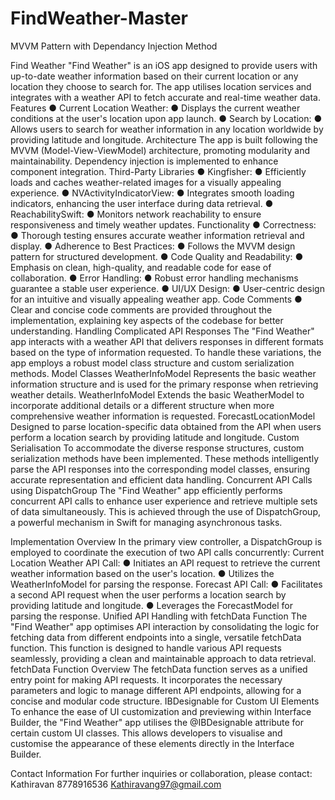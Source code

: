 # FindWeather-Master
 MVVM Pattern with Dependancy Injection Method


Find Weather
"Find Weather" is an iOS app designed to provide users with up-to-date weather information based on their current location or any location they choose to search for. The app utilises location services and integrates with a weather API to fetch accurate and real-time weather data.
Features
● Current Location Weather:
● Displays the current weather conditions at the user's location upon app launch.
● Search by Location:
● Allows users to search for weather information in any location worldwide by providing latitude
and longitude.
Architecture
The app is built following the MVVM (Model-View-ViewModel) architecture, promoting modularity and maintainability. Dependency injection is implemented to enhance component integration.
Third-Party Libraries
● Kingfisher:
● Efficiently loads and caches weather-related images for a visually appealing experience.
● NVActivityIndicatorView:
● Integrates smooth loading indicators, enhancing the user interface during data retrieval.
● ReachabilitySwift:
● Monitors network reachability to ensure responsiveness and timely weather updates.
Functionality
● Correctness:
● Thorough testing ensures accurate weather information retrieval and display.
● Adherence to Best Practices:
● Follows the MVVM design pattern for structured development.
● Code Quality and Readability:
● Emphasis on clean, high-quality, and readable code for ease of collaboration.
 ● Error Handling:
● Robust error handling mechanisms guarantee a stable user experience.
● UI/UX Design:
● User-centric design for an intuitive and visually appealing weather app.
Code Comments
● Clear and concise code comments are provided throughout the implementation, explaining key aspects of the codebase for better understanding.
Handling Complicated API Responses
The "Find Weather" app interacts with a weather API that delivers responses in different formats based on the type of information requested. To handle these variations, the app employs a robust model class structure and custom serialization methods.
Model Classes
WeatherInfoModel
Represents the basic weather information structure and is used for the primary response when retrieving weather details.
WeatherInfoModel
Extends the basic WeatherModel to incorporate additional details or a different structure when more comprehensive weather information is requested.
ForecastLocationModel
Designed to parse location-specific data obtained from the API when users perform a location search by providing latitude and longitude.
Custom Serialisation
To accommodate the diverse response structures, custom serialization methods have been implemented. These methods intelligently parse the API responses into the corresponding model classes, ensuring accurate representation and efficient data handling.
Concurrent API Calls using DispatchGroup
The "Find Weather" app efficiently performs concurrent API calls to enhance user experience and retrieve multiple sets of data simultaneously. This is achieved through the use of DispatchGroup, a powerful mechanism in Swift for managing asynchronous tasks.

Implementation Overview
In the primary view controller, a DispatchGroup is employed to coordinate the execution of two API calls concurrently:
Current Location Weather API Call:
● Initiates an API request to retrieve the current weather information based on the user's location.
● Utilizes the WeatherInfoModel for parsing the response. Forecast API Call:
● Facilitates a second API request when the user performs a location search by providing latitude and longitude.
● Leverages the ForecastModel for parsing the response. Unified API Handling with fetchData Function
The "Find Weather" app optimises API interaction by consolidating the logic for fetching data from different endpoints into a single, versatile fetchData function. This function is designed to handle various API requests seamlessly, providing a clean and maintainable approach to data retrieval.
fetchData Function Overview
The fetchData function serves as a unified entry point for making API requests. It incorporates the necessary
parameters and logic to manage different API endpoints, allowing for a concise and modular code structure.
IBDesignable for Custom UI Elements
To enhance the ease of UI customization and previewing within Interface Builder, the "Find Weather" app utilises the @IBDesignable attribute for certain custom UI classes. This allows developers to visualise and customise the appearance of these elements directly in the Interface Builder.


Contact Information
For further inquiries or collaboration, please contact: Kathiravan
8778916536
Kathiravang97@gmail.com
